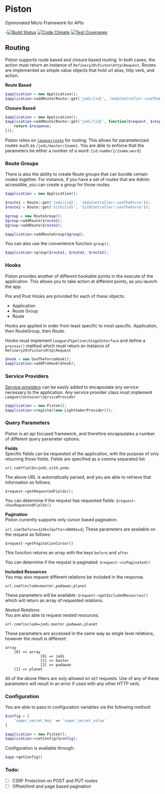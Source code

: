 # Piston
Opinionated Micro Framework for APIs

-[![Build Status](https://travis-ci.org/refinery29/piston.svg?branch=master)](https://travis-ci.org/refinery29/piston) [![Code Climate](https://codeclimate.com/github/refinery29/piston/badges/gpa.svg)](https://codeclimate.com/github/refinery29/piston) [![Test Coveragex](https://codeclimate.com/github/refinery29/piston/badges/coverage.svg)](https://codeclimate.com/github/refinery29/piston/coverage)

## Routing

Piston supports route based and closure based routing. In both cases, the action must return an instance of `Refinery29\Piston\Http\Request`. Routes are implemented as simple value objects that hold url alias, http verb, and action. 

**Route Based**
```php
$application = new Application();
$application->addRoute(Route::get('jedi/{id}', 'JediController::useTheForce'));
```

**Closure Based**
```php
$application = new Application();
$application->addRoute(Route::get('jedi/{id}', function($request, $response) {
	return $response;
}));
```

Piston relies on [`league/route`](http://route.thephpleague.com/) for routing. This allows for parameterized routes such as `/jedi/master/{name}`. You are able to enforce that the parameters be either a number of a word: `{id:number}/{name:word}`

### Route Groups
There is also the ability to create Route groups that can bundle certain routes together. For instance, if you have a set of routes that are Admin accessible, you can create a group for those routes. 

```php
$application = new Application();

$route1 = Route::get('jedi/{id}', 'JediController::useTheForce'));
$route2 = Route::get('sith/{id}', 'SithController::useTheForce'));

$group = new RouteGroup();
$group->addRoute($route1);
$group->addRoute($route2);

$application->addRouteGroup($group);
```

You can also use the convenience function `group()`. 

```php
$application->group($route1, $route2, $route2);
```

### Hooks
Piston provides another of different hookable points in the execute of the application. This allows you to take action at different points, as you launch the app. 

Pre and Post Hooks are provided for each of these objects:   
- Application   
- Route Group  
- Route   

Hooks are applied in order from least specific to most specific. Application, then RouteGroup, then Route. 

Hooks must implement `League\Pipeline\StageInterface` and define a `process()` method which must return an instance of `Refinery29\Piston\Http\Request`

```php
$hook = new UseTheForceHook();
$application->addPreHook($hook);
```

### Service Providers
[Service providers](http://container.thephpleague.com/service-providers/) can be easily added to encapsulate any service necessary to the application. Any service provider class must implement `League\Container\ServiceProvider`

```php
$application = new Piston();
$application->register(new LightSaberProvider());
```

### Query Parameters
Piston is an api focused framework, and therefore encapsulates a number of different query parameter options. 

**Fields**  
Specific fields can be requested of the application, with the purpose of only returning those fields. Fields are specified as a comma separated list.

`url.com?fields=jedi,sith,yoda`

The above URL is automatically parsed, and you are able to retrieve that information as follows: 

`$request->getRequestedFields();`

You can determine if the request has requested fields: 
`$request->hasRequestedFields()`

**Pagination**  
Piston currently supports only cursor based pagination. 

`url.com?before=124ksl&after=0809asdj`
These parameters are available on the request as follows:  

`$request->getPaginationCursor()`  

This function returns an array with the keys `before` and `after`

You can determine if the request is paginated: 
`$request->isPaginated()`

**Included Resources**    
You may also request different relations be included in the response. 

`url.com?include=master,padawan,planet`

These parameters will be available:
`$request->getIncludedResources()` which will return an array of requested relations.

*Nested Relations*    
You are also able to request nested resources. 

`url.com?include=jedi.master.padawan,planet`

These parameters are accessed in the same way as single level relations, however the result is different:

```
array 
	[0] => array 
   				[0] => jedi
   				[1] => master
   				[2] => padawan
   	[1] => planet
```


All of the above filters are only allowed on `GET` requests. Use of any of these parameters will result in an error if used with any other HTTP verb.

### Configuration
You are able to pass in configuration variables via the following method:  

```php
$config = [
    'super_secret_key' => 'super_secret_value'
]

$application = new Piston();
$application->setConfig($config);
```

Configuration is available through: 

```php
$app->getConfig()
```

### Todo:
- [ ] CSRF Protection on POST and PUT routes
- [ ] Offset/limit and page based pagination
